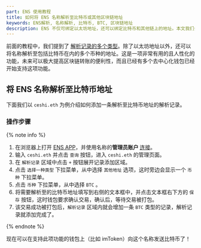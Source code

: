 ```yaml
---
part: ENS 使用教程
title: 如何将 ENS 名称解析至比特币或其他区块链地址
keywords: ENS解析, 名称解析, 比特币, BTC, 区块链地址
description: ENS 不仅可绑定以太坊地址，还可以绑定比特币和其他链上的地址。本文我们会介绍如何将 ENS 名称解析至除以太坊以外的其他区块链地址，并以比特币 BTC 地址为例进行讲解。
---
```


前面的教程中，我们提到了 [解析记录的多个类型](/guides/setrecords.html#解析记录介绍)。除了以太坊地址以外，还可以将名称解析至包括比特币在内的多个币种的地址。这是一项非常有用的且人性化的功能，未来可以极大提高区块链转账的便利性，而且已经有多个去中心化钱包已经开始支持这项功能。

## 将 ENS 名称解析至比特币地址

下面我们以 `ceshi.eth` 为例介绍如何添加一条解析至比特币地址的解析记录。

### 操作步骤

{% note info %}

1. 在浏览器上打开 [ENS APP](https://app.ens.domains/)，并使用名称的**管理员账户** [连接](index.html#在浏览器中连接)。
2. 输入 `ceshi.eth` 并点击 `查询` 按钮，进入 `ceshi.eth` 的管理页面。
3. 在 `解析记录` 区域中点击 `+` 按钮展开记录添加区域。
4. 点击 `选择一种类型` 下拉菜单，从中选择 `其他地址` 选项，这时旁边会显示一个 `币种` 下拉菜单。
5. 点击 `币种` 下拉菜单，从中选择 `BTC` 。
6. 将需要解析至的比特币地址填写到右侧的文本框中，并点击文本框右下方的 `保存` 按钮，这时钱包要求确认交易，确认后，等待交易被打包。
7. 该交易成功被打包后，`解析记录` 区域内就会增加一条 `BTC` 类型的记录，解析记录就添加完成了。

{% endnote %}

现在可以在支持此项功能的钱包上（比如 imToken）向这个名称发送比特币了！